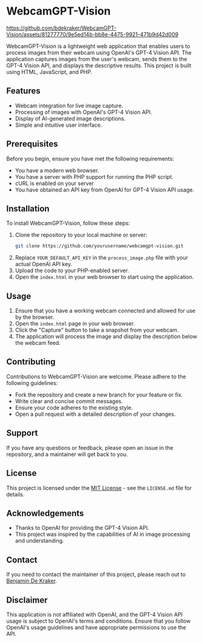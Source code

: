 # WebcamGPT-Vision

https://github.com/bdekraker/WebcamGPT-Vision/assets/81277770/9e5ed14b-bb8e-4475-9921-471b9d42d009

WebcamGPT-Vision is a lightweight web application that enables users to process images from their webcam using OpenAI's GPT-4 Vision API. The application captures images from the user's webcam, sends them to the GPT-4 Vision API, and displays the descriptive results. This project is built using HTML, JavaScript, and PHP.

## Features

- Webcam integration for live image capture.
- Processing of images with OpenAI's GPT-4 Vision API.
- Display of AI-generated image descriptions.
- Simple and intuitive user interface.

## Prerequisites

Before you begin, ensure you have met the following requirements:

- You have a modern web browser.
- You have a server with PHP support for running the PHP script.
- cURL is enabled on your server
- You have obtained an API key from OpenAI for GPT-4 Vision API usage.

## Installation

To install WebcamGPT-Vision, follow these steps:

1. Clone the repository to your local machine or server:
   ```sh
   git clone https://github.com/yourusername/webcamgpt-vision.git
   ```
2. Replace `YOUR_DEFAULT_API_KEY` in the `process_image.php` file with your actual OpenAI API key.
3. Upload the code to your PHP-enabled server.
4. Open the `index.html` in your web browser to start using the application.

## Usage

1. Ensure that you have a working webcam connected and allowed for use by the browser.
2. Open the `index.html` page in your web browser.
3. Click the "Capture" button to take a snapshot from your webcam.
4. The application will process the image and display the description below the webcam feed.

## Contributing

Contributions to WebcamGPT-Vision are welcome. Please adhere to the following guidelines:

- Fork the repository and create a new branch for your feature or fix.
- Write clear and concise commit messages.
- Ensure your code adheres to the existing style.
- Open a pull request with a detailed description of your changes.

## Support

If you have any questions or feedback, please open an issue in the repository, and a maintainer will get back to you.

## License

This project is licensed under the [MIT License](LICENSE.md) - see the `LICENSE.md` file for details.

## Acknowledgements

- Thanks to OpenAI for providing the GPT-4 Vision API.
- This project was inspired by the capabilities of AI in image processing and understanding.

## Contact

If you need to contact the maintainer of this project, please reach out to [Benjamin De Kraker](https://twitter.com/BenjaminDEKR).

## Disclaimer

This application is not affiliated with OpenAI, and the GPT-4 Vision API usage is subject to OpenAI's terms and conditions. Ensure that you follow OpenAI's usage guidelines and have appropriate permissions to use the API.
